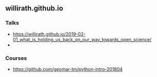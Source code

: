 ## willirath.github.io

### Talks

- https://willirath.github.io/2019-02-01_what_is_holding_us_back_on_our_way_towards_open_science/
- 

### Courses

- https://github.com/geomar-tm/python-intro-201804
